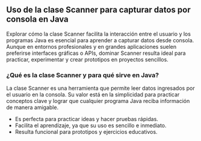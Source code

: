 <h2 align="left"> Uso de la clase Scanner para capturar datos por consola en Java </h2>

<p align="left"> Explorar cómo la clase Scanner facilita la interacción entre el usuario y los programas Java es esencial para aprender a capturar datos desde consola. Aunque en entornos profesionales y en grandes aplicaciones suelen preferirse interfaces gráficas o APIs, dominar Scanner resulta ideal para practicar, experimentar y crear prototipos en proyectos sencillos. </p>

<h3> ¿Qué es la clase Scanner y para qué sirve en Java? </h3>

<p align="left"> La clase Scanner es una herramienta que permite leer datos ingresados por el usuario en la consola. Su valor está en la simplicidad para practicar conceptos clave y lograr que cualquier programa Java reciba información de manera amigable.

* Es perfecta para practicar ideas y hacer pruebas rápidas.
* Facilita el aprendizaje, ya que su uso es sencillo e inmediato.
* Resulta funcional para prototipos y ejercicios educativos. </p>

